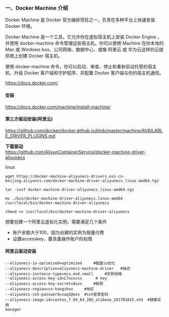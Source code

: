 ### 一、Docker Machine 介绍
Docker Machine 是 Docker 官方编排项目之一，负责在多种平台上快速安装 Docker 环境。

Docker Machine 是一个工具，它允许你在虚拟宿主机上安装 Docker Engine ，并使用 docker-machine 命令管理这些宿主机。你可以使用 Machine 在你本地的 Mac 或 Windows box、公司网络、数据中心、或像 阿里云 或 华为云这样的云提供商上创建 Docker 宿主机。

使用 docker-machine 命令，你可以启动、审查、停止和重新启动托管的宿主机、升级 Docker 客户端和守护程序、并配置 Docker 客户端与你的宿主机通信。

https://docs.docker.com/


#### 安装
https://docs.docker.com/machine/install-machine/

#### 第三方驱动安装(阿里云)
https://github.com/docker/docker.github.io/blob/master/machine/AVAILABLE_DRIVER_PLUGINS.md


**下载驱动**<br/>
https://github.com/AliyunContainerService/docker-machine-driver-aliyunecs

linux<br/>
```
wget https://docker-machine-aliyunecs-drivers.oss-cn-beijing.aliyuncs.com/docker-machine-driver-aliyunecs_linux-amd64.tgz

tar -zxvf docker-machine-driver-aliyunecs_linux-amd64.tgz

mv ./bin/docker-machine-driver-aliyunecs.linux-amd64 /usr/local/bin/docker-machine-driver-aliyunecs

chmod +x /usr/local/bin/docker-machine-driver-aliyunecs
```
想要创建一个阿里云虚拟化实例，需要满足几个条件
- 账户余额大于100，因为创建的实例为按量付费
- 设置accesskey，要具备操作账户的权限

#### 阿里云驱动安装
```
--aliyunecs-io-optimized=optimized     #磁盘io优化
--aliyunecs-description=aliyunecs-machine-driver   #描述
--aliyunecs-instance-type=ecs.mn4.small     #实例规格
--aliyunecs-access-key-id=LTxxxcxx      # key
--aliyunecs-access-key-secret=Axxx     #秘钥
--aliyunecs-region=cn-hangzhou     #地区
--aliyunecs-ssh-password=zaq1@wsx  #ssh登录密码
–-aliyunecs-image-id=centos_7_04_64_20G_alibase_201701015.vhd  #镜像实例
manager
```




